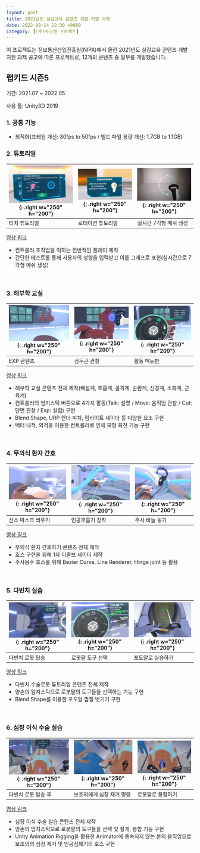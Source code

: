 ```yaml
---
layout: post
title: 2021년도 실감교육 콘텐츠 개발 지원 과제
date: 2022-08-14 22:30 +0900
category: [(주)듀코젠 프로젝트]
---
```


이 프로젝트는 정보통산산업진흥원(NIPA)에서 올린 2021년도 실감교육 콘텐츠 개발 지원 과제 공고에 따른 프로젝트로, 12개의 콘텐츠 중 일부를 개발했습니다.

## 랩키드 시즌5    
기간: 2021.07 ~ 2022.05

사용 툴:  Unity3D 2019

### 1. 공통 기능
- 최적화(프레임 개선: 30fps to 50fps / 빌드 파일 용량 개선: 1.7GB to 1.1GB)

### 2. 튜토리얼

| ![img-description](/assets/Labkid5Images/STEP1.png){: .right w="250" h="200"} | ![img-description](/assets/Labkid5Images/Step1_2.png){: .right w="250" h="200"} | ![img-description](/assets/Labkid5Images/Step1_3.png){: .right w="250" h="200"} |
| ------------------------------------------------------------ | ------------------------------------------------------------ | ------------------------------------------------------------ |
| 터치 튜토리얼                                                | 로테이션 튜토리얼                                            | 실시간 7각형 메쉬 생성                                       |

[영상 링크](https://vimeo.com/705598962/2a4c913ce6)

- 컨트롤러 조작법을 익히는 전반적인 플레이 제작
- 간단한 테스트롤 통해 사용자의 성향을 입력받고 이를 그래프로 표현(실시간으로 7각형 메쉬 생성)

​     

### 3. 해부학 교실

| ![img-description](/assets/Labkid5Images/Step4_1.png){: .right w="250" h="200"} | ![img-description](/assets/Labkid5Images/Step4_2.png){: .right w="250" h="200"} | ![img-description](/assets/Labkid5Images/Step4_3.png){: .right w="250" h="200"} |
| ------------------------------------------------------------ | ------------------------------------------------------------ | ------------------------------------------------------------ |
| EXP 콘텐츠                                                   | 삼두근 관찰                                                  | 활동 메뉴판                                                  |

[영상 링크](https://vimeo.com/725162608/54b6e3c2fe)

- 해부학 교실 콘텐츠 전체 제작(배설계, 호흡계, 골격계, 순환계, 신경계, 소화계, 근육계)
- 컨트롤러의 엄지스틱 버튼으로 4가지 활동(Talk: 설명 / Move: 움직임 관찰 / Cut: 단면 관찰 / Exp: 실험) 구현
- Blend Shape, URP 렌더 피처, 림라이트 셰이더 등 다양한 요소 구현
- 벡터 내적, 외적을 이용한 컨트롤러로 인체 모형 회전 기능 구현

​     

### 4. 무의식 환자 간호

| ![img-description](/assets/Labkid5Images/Step5-3_1.png){: .right w="250" h="200"} | ![img-description](/assets/Labkid5Images/Step5-3_2.png){: .right w="250" h="200"} | ![img-description](/assets/Labkid5Images/Step5-3_3.png){: .right w="250" h="200"} |
| ------------------------------------------------------------ | ------------------------------------------------------------ | ------------------------------------------------------------ |
| 산소 마스크 씌우기                                           | 인공호흡기 장착                                              | 주사 바늘 놓기                                               |

[영상 링크](https://vimeo.com/705598708/86e531fe6b)

- 무의식 환자 간호하기 콘텐츠 전체 제작
- 호스 구현을 위해 1자 디졸브 셰이더 제작
- 주사용수 호스를 위해 Bezier Curve, Line Renderer, Hinge joint 등 활용

​     

### 5. 다빈치 실습

| ![img-description](/assets/Labkid5Images/Step5-7_1.png){: .right w="250" h="200"} | ![img-description](/assets/Labkid5Images/Step5-7_2.png){: .right w="250" h="200"} | ![img-description](/assets/Labkid5Images/Step5-7_3.png){: .right w="250" h="200"} |
| ------------------------------------------------------------ | ------------------------------------------------------------ | ------------------------------------------------------------ |
| 다빈치 로봇 탑승                                             | 로봇팔 도구 선택                                             | 포도알로 실습하기                                            |

[영상 링크](https://vimeo.com/705598870/307c6ced65)

- 다빈치 수술로봇 튜토리얼 콘텐츠 전체 제작
- 양손의 엄지스틱으로 로봇팔의 도구들을 선택하는 기능 구현
- Blend Shape를 이용한 포도알 껍질 벗기기 구현

​     

### 6. 심장 이식 수술 실습

| ![img-description](/assets/Labkid5Images/Step6_1.png){: .right w="250" h="200"} | ![img-description](/assets/Labkid5Images/Step6_2.png){: .right w="250" h="200"} | ![img-description](/assets/Labkid5Images/Step6_3.png){: .right w="250" h="200"} |
| ------------------------------------------------------------ | ------------------------------------------------------------ | ------------------------------------------------------------ |
| 다빈치 로봇 탑승 후                                          | 보조의에게 심장 제거 명령                                    | 로봇팔로 봉합하기                                            |

[영상 링크](https://vimeo.com/705632302/c11cabe7eb)

- 심장 이식 수술 실습 콘텐츠 전체 제작
- 양손의 엄지스틱으로 로봇팔의 도구들을 선택 및 절개, 봉합 기능 구현
- Unity Animation Rigging을 활용한 Animator에 종속되지 않는 본의 움직임으로 보조의의 심장 제거 및 인공심폐기의 호스 구현